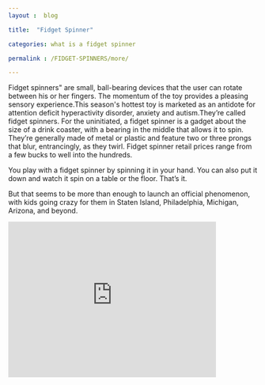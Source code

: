 ```yaml
---
layout :  blog

title:  "Fidget Spinner"

categories: what is a fidget spinner

permalink : /FIDGET-SPINNERS/more/

---
```


Fidget spinners" are small, ball-bearing devices that the user can rotate between his or her fingers. The momentum of the toy provides a pleasing sensory experience.This season's hottest toy is marketed as an antidote for attention deficit hyperactivity disorder, anxiety and autism.They’re called fidget spinners. For the uninitiated, a fidget spinner is a gadget about the size of a drink coaster, with a bearing in the middle that allows it to spin. They’re generally made of metal or plastic and feature two or three prongs that blur, entrancingly, as they twirl. Fidget spinner retail prices range from a few bucks to well into the hundreds.

You play with a fidget spinner by spinning it in your hand. You can also put it down and watch it spin on a table or the floor. That’s it.

But that seems to be more than enough to launch an official phenomenon, with kids going crazy for them in Staten Island, Philadelphia, Michigan, Arizona, and beyond.
<iframe width="420" height="315" src="http://www.youtube.com/embed/pufQtK3Q2lE" frameborder="0" hallowfullscreen></iframe>